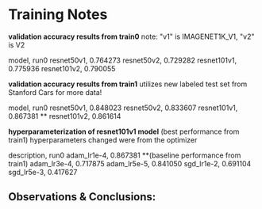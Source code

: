 # Training Notes

**validation accuracy results from train0**
note: "v1" is IMAGENET1K_V1, "v2" is V2

model,           run0
resnet50v1,      0.764273
resnet50v2,      0.729282
resnet101v1,     0.775936
resnet101v2,     0.790055

**validation accuracy results from train1**
utilizes new labeled test set from Stanford Cars for more data!

model,           run0
resnet50v1,      0.848023
resnet50v2,      0.833607
resnet101v1,     0.867381  **
resnet101v2,     0.861614

**hyperparameterization of resnet101v1 model** (best performance from train1)
hyperparameters changed were from the optimizer

description,     run0
adam_lr1e-4,     0.867381  **(baseline performance from train1)
adam_lr3e-4,     0.717875
adam_lr5e-5,     0.841050
sgd_lr1e-2,      0.691104
sgd_lr5e-3,      0.417627

**Observations & Conclusions:**
 - 